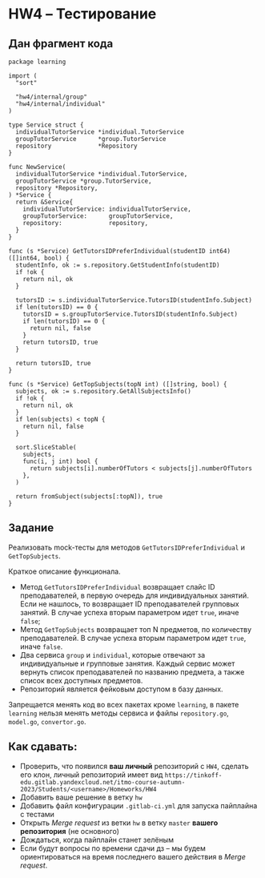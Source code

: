 # HW4 &ndash; Тестирование

## Дан фрагмент кода

```golang
package learning

import (
  "sort"

  "hw4/internal/group"
  "hw4/internal/individual"
)

type Service struct {
  individualTutorService *individual.TutorService
  groupTutorService      *group.TutorService
  repository             *Repository
}

func NewService(
  individualTutorService *individual.TutorService,
  groupTutorService *group.TutorService,
  repository *Repository,
) *Service {
  return &Service{
    individualTutorService: individualTutorService,
    groupTutorService:      groupTutorService,
    repository:             repository,
  }
}

func (s *Service) GetTutorsIDPreferIndividual(studentID int64) ([]int64, bool) {
  studentInfo, ok := s.repository.GetStudentInfo(studentID)
  if !ok {
    return nil, ok
  }

  tutorsID := s.individualTutorService.TutorsID(studentInfo.Subject)
  if len(tutorsID) == 0 {
    tutorsID = s.groupTutorService.TutorsID(studentInfo.Subject)
    if len(tutorsID) == 0 {
      return nil, false
    }
    return tutorsID, true
  }

  return tutorsID, true
}

func (s *Service) GetTopSubjects(topN int) ([]string, bool) {
  subjects, ok := s.repository.GetAllSubjectsInfo()
  if !ok {
    return nil, ok
  }
  if len(subjects) < topN {
    return nil, false
  }

  sort.SliceStable(
    subjects,
    func(i, j int) bool {
      return subjects[i].numberOfTutors < subjects[j].numberOfTutors
    },
  )

  return fromSubject(subjects[:topN]), true
}
```
## Задание

Реализовать mock-тесты для методов `GetTutorsIDPreferIndividual` и `GetTopSubjects`.

Краткое описание функционала.

* Метод `GetTutorsIDPreferIndividual` возвращает слайс ID преподавателей, в первую очередь для индивидуальных занятий.
Если не нашлось, то возвращает ID преподавателей групповых занятий. В случае успеха вторым  параметром идет `true`,
иначе `false`;
* Метод `GetTopSubjects` возвращает топ N предметов, по количеству преподавателей. В случае успеха вторым  параметром идет `true`,
иначе `false`.
* Два сервиса `group` и `individual`, которые отвечают за индивидуальные и групповые занятия. Каждый сервис
может вернуть список преподавателей по названию предмета, а также список всех доступных предметов.
* Репозиторий является фейковым доступом в базу данных.

Запрещается менять код во всех пакетах кроме `learning`, в пакете `learning` нельзя менять методы сервиса
и файлы `repository.go`, `model.go`, `convertor.go`.

## Как сдавать:

* Проверить, что появился **ваш личный** репозиторий с `HW4`, сделать его клон,
личный репозиторий имеет вид `https://tinkoff-edu.gitlab.yandexcloud.net/itmo-course-autumn-2023/Students/<username>/Homeworks/HW4`
* Добавить ваше решение в ветку `hw`
* Добавить файл конфигурации `.gitlab-ci.yml` для запуска пайплайна с тестами
* Открыть _Merge request_ из ветки `hw` в ветку `master` **вашего репозитория** (не основного)
* Дождаться, когда пайплайн станет зелёным
* Если будут вопросы по времени сдачи дз &ndash; мы будем ориентироваться на время последнего вашего действия в _Merge request_.
